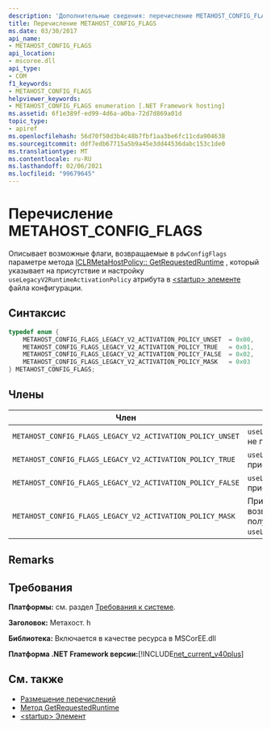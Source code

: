 ```yaml
---
description: 'Дополнительные сведения: перечисление METAHOST_CONFIG_FLAGS'
title: Перечисление METAHOST_CONFIG_FLAGS
ms.date: 03/30/2017
api_name:
- METAHOST_CONFIG_FLAGS
api_location:
- mscoree.dll
api_type:
- COM
f1_keywords:
- METAHOST_CONFIG_FLAGS
helpviewer_keywords:
- METAHOST_CONFIG_FLAGS enumeration [.NET Framework hosting]
ms.assetid: 6f1e389f-ed99-4d6a-a0ba-72d7d869a01d
topic_type:
- apiref
ms.openlocfilehash: 56d70f50d3b4c48b7fbf1aa3be6fc11cda904638
ms.sourcegitcommit: ddf7edb67715a5b9a45e3dd44536dabc153c1de0
ms.translationtype: MT
ms.contentlocale: ru-RU
ms.lasthandoff: 02/06/2021
ms.locfileid: "99679645"
---
```

# <a name="metahost_config_flags-enumeration"></a>Перечисление METAHOST_CONFIG_FLAGS

Описывает возможные флаги, возвращаемые в `pdwConfigFlags` параметре метода [ICLRMetaHostPolicy:: GetRequestedRuntime](iclrmetahostpolicy-getrequestedruntime-method.md) , который указывает на присутствие и настройку `useLegacyV2RuntimeActivationPolicy` атрибута в [ \<startup> элементе](../../configure-apps/file-schema/startup/startup-element.md) файла конфигурации.  
  
## <a name="syntax"></a>Синтаксис  
  
```cpp  
typedef enum {  
    METAHOST_CONFIG_FLAGS_LEGACY_V2_ACTIVATION_POLICY_UNSET  = 0x00,  
    METAHOST_CONFIG_FLAGS_LEGACY_V2_ACTIVATION_POLICY_TRUE   = 0x01,  
    METAHOST_CONFIG_FLAGS_LEGACY_V2_ACTIVATION_POLICY_FALSE  = 0x02,  
    METAHOST_CONFIG_FLAGS_LEGACY_V2_ACTIVATION_POLICY_MASK   = 0x03  
} METAHOST_CONFIG_FLAGS;  
```  
  
## <a name="members"></a>Члены  
  
|Член|Описание|  
|------------|-----------------|  
|`METAHOST_CONFIG_FLAGS_LEGACY_V2_ACTIVATION_POLICY_UNSET`|`useLegacyV2RuntimeActivationPolicy`Атрибут не присутствовал в [ \<startup> элементе](../../configure-apps/file-schema/startup/startup-element.md).|  
|`METAHOST_CONFIG_FLAGS_LEGACY_V2_ACTIVATION_POLICY_TRUE`|`useLegacyV2RuntimeActivationPolicy`Атрибут присутствовал и имеет значение `true` .|  
|`METAHOST_CONFIG_FLAGS_LEGACY_V2_ACTIVATION_POLICY_FALSE`|`useLegacyV2RuntimeActivationPolicy`Атрибут присутствовал и имеет значение `false` .|  
|`METAHOST_CONFIG_FLAGS_LEGACY_V2_ACTIVATION_POLICY_MASK`|Примените эту маску к значению, возвращенному в `pdwConfigFlags` , чтобы получить значения, относящиеся к `useLegacyV2RuntimeActivationPolicy` .|  
  
## <a name="remarks"></a>Remarks  
  
## <a name="requirements"></a>Требования  

 **Платформы:** см. раздел [Требования к системе](../../get-started/system-requirements.md).  
  
 **Заголовок:** Метахост. h  
  
 **Библиотека:** Включается в качестве ресурса в MSCorEE.dll  
  
 **Платформа .NET Framework версии:**[!INCLUDE[net_current_v40plus](../../../../includes/net-current-v40plus-md.md)]  
  
## <a name="see-also"></a>См. также

- [Размещение перечислений](hosting-enumerations.md)
- [Метод GetRequestedRuntime](iclrmetahostpolicy-getrequestedruntime-method.md)
- [\<startup> Элемент](../../configure-apps/file-schema/startup/startup-element.md)
